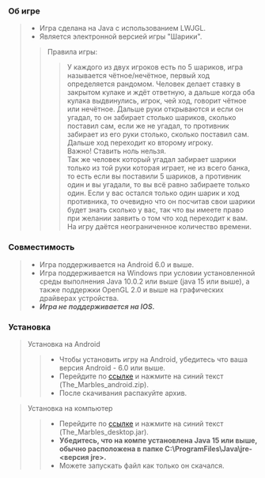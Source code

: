 ### Об игре
> * Игра сделана на Java с использованием LWJGL.
> * Является электронной версией игры "Шарики".
>> Правила игры:
>>> У каждого из двух игроков есть по 5 шариков, 
игра называется чётное/нечётное, первый ход определяется рандомом. 
Человек делает ставку в закрытом кулаке и ждёт ответную, а дальше когда оба кулака выдвинулись, игрок, чей ход, говорит чётное или нечётное. 
Дальше руки открываются и если он угадал, то он забирает столько шариков, сколько поставил сам, если же не угадал, то противник забирает из его руки столько, сколько поставил сам.
Дальше ход переходит ко второму игроку.  
Важно! Ставить ноль нельзя.   
Так же человек который угадал забирает шарики только из той руки которая играет, не из всего банка, то есть если вы поставили 5 шариков, а противник один и вы угадали, то вы всё равно забираете только один.
Если у вас остался только один шарик и ход противника, то очевидно что он посчитав свои шарики будет знать сколько у вас, так что вы имеете право при желании заявить о том что ход переходит к вам.
На игру даётся неограниченное количество времени.

### Совместимость
> * Игра поддерживается на Android 6.0 и выше.  
> * Игра поддерживается на Windows при условии установленной среды выполнения Java 10.0.2 или выше (java 15 или выше), а также поддержки OpenGL 2.0 и выше на графических драйверах устройства.  
> * ***Игра не поддерживается на IOS.***

### Установка
> Установка на Android
>> * Чтобы установить игру на Android, убедитесь что ваша версия Android - 6.0 или выше.
>> * Перейдите по [ссылке](https://github.com/antoh7/TheMarbles/releases/tag/android_release) и нажмите на синий текст (The_Marbles_android.zip).
>> * После скачивания распакуйте архив.

> Установка на компьютер
>> * Перейдите по [ссылке](https://github.com/antoh7/TheMarbles/releases/tag/desktop_release) и нажмите на синий текст (The_Marbles_desktop.jar).  
>> * **Убедитесь, что на компе установлена Java 15 или выше, обычно расположена в папке C:\ProgramFiles\Java\jre-<версия jre>.**   
>> * Можете запускать файл как только он скачался.
